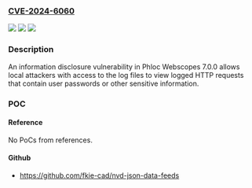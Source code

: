 ### [CVE-2024-6060](https://cve.mitre.org/cgi-bin/cvename.cgi?name=CVE-2024-6060)
![](https://img.shields.io/static/v1?label=Product&message=Webscopes&color=blue)
![](https://img.shields.io/static/v1?label=Version&message=%3D%207.0.0%20&color=brighgreen)
![](https://img.shields.io/static/v1?label=Vulnerability&message=CWE-532%20Insertion%20of%20Sensitive%20Information%20into%20Log%20File&color=brighgreen)

### Description

An information disclosure vulnerability in Phloc Webscopes 7.0.0 allows local attackers with access to the log files to view logged HTTP requests that contain user passwords or other sensitive information.

### POC

#### Reference
No PoCs from references.

#### Github
- https://github.com/fkie-cad/nvd-json-data-feeds

